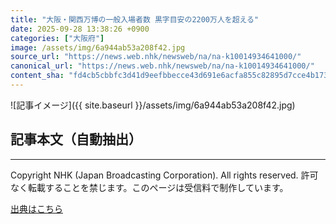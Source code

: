 ```yaml
---
title: "大阪・関西万博の一般入場者数 黒字目安の2200万人を超える"
date: 2025-09-28 13:38:26 +0900
categories: ["大阪府"]
image: /assets/img/6a944ab53a208f42.jpg
source_url: "https://news.web.nhk/newsweb/na/na-k10014934641000/"
canonical_url: "https://news.web.nhk/newsweb/na/na-k10014934641000/"
content_sha: "fd4cb5cbbfc3d41d9eefbbecce43d691e6acfa855c82895d7cce4b173d927c44"
---
```


![記事イメージ]({{ site.baseurl }}/assets/img/6a944ab53a208f42.jpg)

## 記事本文（自動抽出）
<div><div class="_13tndsj2"><nav aria-label="フッターサイトナビゲーション" class="_13tndsj4"></nav><hr class="esl7kn2s esl7kn1l esl7kn1n _14xli2ae"><p class="esl7kn2s esl7kn1m esl7kn1o _1yvk0f68 _1lugom81">Copyright NHK (Japan Broadcasting Corporation). All rights reserved. 許可なく転載することを禁じます。このページは受信料で制作しています。</p></div></div>

[出典はこちら](https://news.web.nhk/newsweb/na/na-k10014934641000/)
